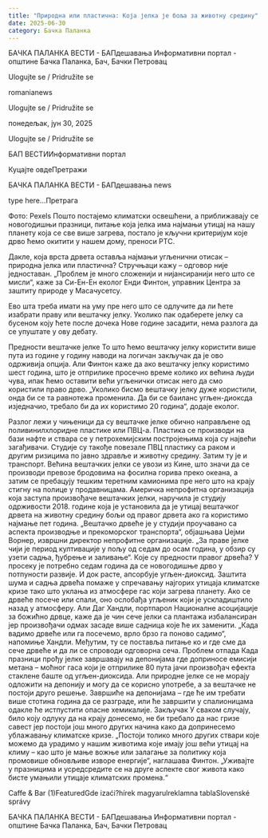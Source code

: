 ```yaml
---
title: "Природна или пластична: Која јелка је боља за животну средину"
date: 2025-06-30
category: Бачка Паланка
---
```


БАЧКА ПАЛАНКА ВЕСТИ - БАПдешавања Информативни портал - општине Бачка Паланка, Бач, Бачки Петровац

Ulogujte se / Pridružite se

romanianews

Ulogujte se / Pridružite se

понедељак, јун 30, 2025

Ulogujte se / Pridružite se

БАП ВЕСТИИнформативни портал

Куцајте овдеПретражи

БАЧКА ПАЛАНКА ВЕСТИ - БАПдешавања news

type here...Претрага

Фото: Pexels
            Пошто постајемо климатски освешћени, а приближавају се новогодишњи празници, питање која јелка има најмањи утицај на нашу планету која се све више загрева, постало је кључни критеријум које дрво ћемо окитити у нашем дому, преноси РТС.

Дакле, која врста дрвета оставља најмањи угљенични отисак – природна јелка или пластична? Стручњаци кажу – одговор није једноставан.
„Проблем је много сложенији и нијансиранији него што се мисли“, каже за Си-Ен-Ен еколог Енди Финтон, управник Центра за заштиту природе у Масачусетсу.


Ево шта треба имати на уму пре него што се одлучите да ли ћете изабрати праву или вештачку јелку. Уколико пак одаберете јелку са бусеном коју ћете после дочека Нове године засадити, нема разлога да се упуштате у ову дебату.


Предности вештачке јелке
То што ћемо вештачку јелку користити више пута из године у годину наводи на логичан закључак да је ово одрживија опција. Али Финтон каже да ако вештачку јелку користимо шест година, што је отприлике просечно време колико их већина људи чува, ипак ћемо оставити већи угљенички отисак него да смо користили право дрво.
„Уколико бисмо вештачку јелку дуже користили, онда би се та равнотежа променила. Да би се баиланс угљен-диоксда изједначио, требало би да их користимо 20 година“, додаје еколог.


Разлог лежи у чињеници да су вештачке јелке обично направљене од поливинилхлоридне пластике или ПВЦ-а. Пластика се производи на бази нафте и ствара се у петрохемијским постројењима која су највећи загађивачи. Студије су такође повезале ПВЦ пластику са раком и другим ризицима по јавно здравље и животну средину.
Затим ту је и транспорт. Већина вештачких јелки се увози из Кине, што значи да се производи превозе бродовима на фосилна горива преко океана, а затим се пребацују тешким теретним камионима пре него што на крају стигну на полице у продавницама.
Америчка непрофитна организација која заступа произвођаче вештачких јелки, наручила је студију одрживости 2018. године која је установила да је утицај вештачког дрвета на животну средину бољи од правог дрвета ако га користимо најмање пет година.
„Вештачко дрвеће је у студији проучавано са аспекта производње и прекоморског транспорта“, објашњава Џејми Ворнер, извршни директор непрофитне организације. „За праве јелке чији је период култивације у пољу од седам до осам година, у обзир су узети садња, ђубрење и заливање“.
Које су предности правог дрвећа?
У просеку је потребно седам година да се новогодишње дрво у потпуности развије. И док расте, апсорбује угљен-диоксид. Заштита шума и садња дрвећа помаже у спречавању најгорих утицаја климатске кризе тако што уклања из атмосфере гас који загрева планету.
Ако се дрвеће посече или спали, оно ослобађа угљеник који је ускладиштило назад у атмосферу. Али Даг Хандли, портпарол Националне асоцијације за божићно дрвце, каже да је чин сече јелки са плантажа избалансиран јер произвођачи одмах засаде више садница које ће их заменити.
„Када вадимо дрвеће или га посечемо, врло брзо га поново садимо“, напомиње Хандли.
Међутим, ту се поставља питање ко и где сме да сече дрвеће и да ли се спроводи одговорна сеча.
Проблем отпада
Када празници прођу јелке завршавају на депонијама где доприносе емисији метана – моћног гаса који је отприлике 80 пута јачи произвођач ефекта стаклене баште од угљен-диоксида.
Али природне јелке се не морају одложити на депонију и могу да се корисно употребе, а за вештачке не постоји друго решење.
Завршиће на депонијама – где ће им требати више стотина година да се разграде, или ће завршити у спалионицама одакле ће истпустити опасне хемикалије.
Закључак
У сваком случају, било коју одлуку да на крају донесемо, не би требало да нас гризе савест јер постоји још много других начина како да допринесемо ублажавању климатске кризе.
„Постоји толико много других ствари које можемо да урадимо у нашим животима које имају још већи утицај на климу – као што је мање вожње или залагање за политику која промовише обновљиве изворе енергије“, наглашава Финтон. „Уживајте у празницима и усредсредите се на друге аспекте свог живота како бисте умањили утицаје климатских промена.“

Caffe & Bar (1)FeaturedGde izaći?hírek magyarulreklamna tablaSlovenské správy

БАЧКА ПАЛАНКА ВЕСТИ - БАПдешавања Информативни портал - општине Бачка Паланка, Бач, Бачки Петровац
